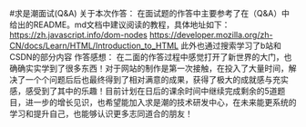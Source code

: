 #求是潮面试(Q&A)
关于本次作答：
在面试题的作答中主要参考了在（Q&A）中给出的README。md文档中建议阅读的教程，具体地址如下：
https://zh.javascript.info/dom-nodes
https://developer.mozilla.org/zh-CN/docs/Learn/HTML/Introduction_to_HTML
此外也通过搜索学习了b站和CSDN的部分内容
作答感想：
在二面的作答过程中感觉打开了新世界的大门，也确确实实学到了很多东西！对于网站的制作是第一次接触，在投入了大量时间，解决了一个个问题后后也最终得到了相对满意的成果，获得了极大的成就感与充实感，感受到了其中的乐趣！目前计划在日后的课余时间中继续完成剩余的5道题目，进一步的增长见识，也希望能加入求是潮的技术研发中心，在未来能更系统的学习和提升自己，也能够认识更多志同道合的朋友！

